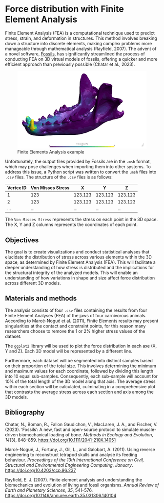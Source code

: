 # Force distribution with Finite Element Analysis

Finite Element Analysis (FEA) is a computational technique used to
predict stress, strain, and deformation in structures. This method
involves breaking down a structure into discrete elements, making
complex problems more manageable through mathematical analysis
(Rayfield, 2007). The advent of a novel software,
[Fossils](https://gitlab.uliege.be/rboman/fossils), has significantly
streamlined the process of conducting FEA on 3D virtual models of
fossils, offering a quicker and more efficient approach than previously
possible (Chatar et al., 2023).

<figure>
<img src="./bilder/mesh.png" alt="Finite Elements Analysis example" />
<figcaption aria-hidden="true">Finite Elements Analysis
example</figcaption>
</figure>

Unfortunately, the output files provided by Fossils are in the `.msh`
format, which may pose challenges when importing them into other
systems. To address this issue, a Python script was written to convert
the `.msh` files into `.csv` files. The structure of the `.csv` files is
as follows:

<table>
<thead>
<tr class="header">
<th>Vertex ID</th>
<th>Von Misses Stress</th>
<th>X</th>
<th>Y</th>
<th>Z</th>
</tr>
</thead>
<tbody>
<tr class="odd">
<td>1</td>
<td>123</td>
<td>123.123</td>
<td>123.123</td>
<td>123.123</td>
</tr>
<tr class="even">
<td>2</td>
<td>123</td>
<td>123.123</td>
<td>123.123</td>
<td>123.123</td>
</tr>
<tr class="odd">
<td>…</td>
<td>…</td>
<td>…</td>
<td>…</td>
<td>…</td>
</tr>
</tbody>
</table>

The `Von Misses Stress` represents the stress on each point in the 3D
space. The X, Y and Z columns represents the coordinates of each point.

## Objectives

The goal is to create visualizations and conduct statistical analyses
that elucidate the distribution of stress across various elements within
the 3D space, as determined by Finite Element Analysis (FEA). This will
facilitate a deeper understanding of how stress is distributed and the
implications for the structural integrity of the analyzed models. This
will enable an understanding of how variations in shape and size affect
force distribution across different 3D models.

## Materials and methods

The analysis consists of four `.csv` files containing the results from
four Finite Element Analyses (FEA) of the jaws of four carnivorous
animals. According to Marcé-Nogué et al. (2011), Finite Elements results
may present singularities at the contact and constraint points, for this
reason many researchers choose to remove the 1 or 2% higher stress
values of the dataset.

The `ggplot2` library will be used to plot the force distribution in
each axe (X, Y and Z). Each 3D model will be represented by a different
line.

Furthermore, each dataset will be segmented into distinct samples based
on their proportion of the total size. This involves determining the
minimum and maximum values for each coordinate, followed by dividing
this length into 10 equal sub-samples. Consequently, each sub-sample
will account for 10% of the total length of the 3D model along that
axis. The average stress within each section will be calculated,
culminating in a comprehensive plot that contrasts the average stress
across each section and axis among the 3D models.

## Bibliography

Chatar, N., Boman, R., Fallon Gaudichon, V., MacLaren, J. A., and
Fischer, V. (2023). <span class="nocase">‘Fossils’: A new, fast and
open-source protocol to simulate muscle-driven biomechanical loading of
bone</span>. *Methods in Ecology and Evolution*, *14*(3), 848–859.
<https://doi.org/10.1111/2041-210X.14051>

Marcé-Nogué, J., Fortuny, J., Gil, L., and Galobart, A. (2011).
<span class="nocase">Using reverse engineering to reconstruct tetrapod
skulls and analyse its feeding behaviour</span>. *Proceedings of the
13th International Conference on Civil, Structural and Environmental
Engineering Computing*, *January*. <https://doi.org/10.4203/ccp.96.237>

Rayfield, E. J. (2007). <span class="nocase">Finite element analysis and
understanding the biomechanics and evolution of living and fossil
organisms</span>. *Annual Review of Earth and Planetary Sciences*, *35*,
541–576. <https://doi.org/10.1146/annurev.earth.35.031306.140104>

